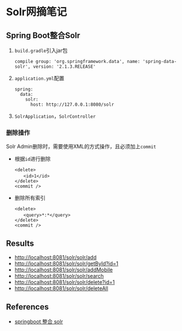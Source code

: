 # Solr网摘笔记

## Spring Boot整合Solr
1. `build.gradle`引入jar包
	```
	compile group: 'org.springframework.data', name: 'spring-data-solr', version: '2.1.3.RELEASE'
	```
1. `application.yml`配置
	```
	spring:
	  data:
		solr:
		  host: http://127.0.0.1:8080/solr
	```
1. `SolrApplication`，`SolrController`

### 删除操作
Solr Admin删除时，需要使用XML的方式操作，且必须加上`commit`
- 根据`id`进行删除
	```
	<delete>
	　　<id>1</id>
	</delete>
	<commit />
	```
- 删除所有索引
	```
	<delete>
	　　<query>*:*</query>
	</delete>
	<commit />
	```

## Results
- [http://localhost:8081/solr/solr/add](http://localhost:8081/solr/solr/add)
- [http://localhost:8081/solr/solr/getById?id=1](http://localhost:8081/solr/solr/getById?id=1)
- [http://localhost:8081/solr/solr/addMobile](http://localhost:8081/solr/solr/addMobile)
- [http://localhost:8081/solr/solr/search](http://localhost:8081/solr/solr/search)
- [http://localhost:8081/solr/solr/delete?id=1](http://localhost:8081/solr/solr/delete?id=1)
- [http://localhost:8081/solr/solr/deleteAll](http://localhost:8081/solr/solr/deleteAll)

## References
- [springboot 整合 solr](https://www.cnblogs.com/elvinle/p/8149256.html)